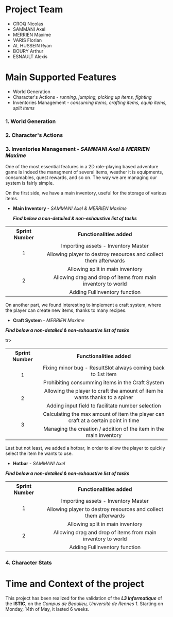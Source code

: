 # Project Team
* CROQ Nicolas
* SAMMANI Axel
* MERRIEN Maxime
* VARIS Florian
* AL HUSSEIN Ryan
* BOURY Arthur
* ESNAULT Alexis

# Main Supported Features
* World Generation
* Character's Actions - *running, jumping, picking up items, fighting*
* Inventories Management - *consuming items, crafting items, equip items, split items*

### 1. World Generation

### 2. Character's Actions

### 3. Inventories Management - *SAMMANI Axel & MERRIEN Maxime*
  
One of the most essential features in a 2D role-playing based adventure game is indeed the managment of several items, weather it is equipments, consumables, quest rewards, and so on.
  The way we are managing our system is fairly simple.
  
  On the first side, we have a main inventory, useful for the storage of various items.
    
  - **Main Inventory** - *SAMMANI Axel & MERRIEN Maxime*

       **_Find below a non-detailed & non-exhaustive list of tasks_**

<table>
  <th align="center"> Sprint Number </th>
  <th align="center"> Functionalities added </th>
  <tr>
    <td rowspan="2" align="center">1</td>
    <td align="center">Importing assets - Inventory Master</td>
  </tr>
  <tr>
    <td align="center">Allowing player to destroy resources and collect them afterwards</td>
  </tr>
  <tr>
    <td rowspan="3" align="center">2</td>
    <td align="center">Allowing split in main inventory</td>
  </tr>
  <tr>
    <td align="center">Allowing drag and drop of items from main inventory to world</td>
  </tr>
  <tr>
    <td align="center">Adding FullInventory function</td>
  </tr>
</table>
  
On another part, we found interesting to implement a craft system, where the player can create new items, thanks to many recipes.
    
  - **Craft System** - *MERRIEN Maxime*
  
  **_Find below a non-detailed & non-exhaustive list of tasks_**

<table>
  <th align="center"> Sprint Number </th>
  <th align="center"> Functionalities added </th>
  <tr>
    <td rowspan="2" align="center">1</td>
    <td align="center">Fixing minor bug - ResultSlot always coming back to 1st item</td>
  </tr>
  <tr>
    <td align="center">Prohibiting consumming items in the Craft System</td>
  </tr>
  <tr>
    <td rowspan="2" align="center">2</td>
    <td align="center">Allowing the player to craft the amount of item he wants thanks to a spiner</td>
  </tr>
  <tr>
    <td align="center">Adding input field to facilitate number selection</td>
  </tr>
  tr>
    <td rowspan="2" align="center">3</td>
    <td align="center">Calculating the max amount of item the player can craft at a certain point in time</td>
  </tr>
  <tr>
    <td align="center">Managing the creation / addition of the item in the main inventory</td>
  </tr>
</table>
   
Last but not least, we added a hotbar, in order to allow the player to quickly select the item he wants to use.
    
  - **Hotbar** - *SAMMANI Axel*
  
  **_Find below a non-detailed & non-exhaustive list of tasks_**

<table>
  <th align="center"> Sprint Number </th>
  <th align="center"> Functionalities added </th>
  <tr>
    <td rowspan="2" align="center">1</td>
    <td align="center">Importing assets - Inventory Master</td>
  </tr>
  <tr>
    <td align="center">Allowing player to destroy resources and collect them afterwards</td>
  </tr>
  <tr>
    <td rowspan="3" align="center">2</td>
    <td align="center">Allowing split in main inventory</td>
  </tr>
  <tr>
    <td align="center">Allowing drag and drop of items from main inventory to world</td>
  </tr>
  <tr>
    <td align="center">Adding FullInventory function</td>
  </tr>
</table>
   
### 4. Character Stats

# Time and Context of the project
This project has been realized for the validation of the **_L3 Informatique_** of the **ISTIC**, on the *Campus de Beaulieu, Université de Rennes 1*.
Starting on Monday, 14th of May, it lasted 6 weeks.
